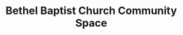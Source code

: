 ---
title: "Bethel Baptist Church Community Space"
url: /tredegar/bethel-baptist-church-community-space/
shop: vacant
---